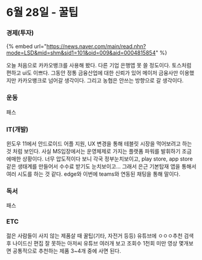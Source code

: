 # 6월 28일 - 꿀팁

### 경제\(투자\)

{% embed url="https://news.naver.com/main/read.nhn?mode=LSD&mid=shm&sid1=101&oid=009&aid=0004815854" %}

오늘 처음으로 카카오뱅크를 사용해 봤다. 다른 기업 은행앱 못 쓸 정도이다. 토스처럼 편하고 ui도 이쁘다. 그동안 정통 금융산업에 대한 신뢰가 있어 메이저 금융사만 이용했지만 카카오뱅크로 넘어갈 생각이다. 그리고 농협은 안쓰는 방향으로 갈 생각이다.

### 운동

패스    


### IT\(개발\)

윈도우 11에서 안드로이드 어플 지원, UX 변경을 통해 테블릿 시장을 먹어보려고 하는 것 처럼 보인다. 사실 MS입장에서는 운영체제로 가지는 플랫폼 파워를 발휘하기 조금 에매한 상황이다. 너무 압도적이다 보니 각국 정부눈치보이고, play store, app store 같은 생태계를 만들어서 수수료 받기도 눈치보이고... 그래서 은근 기본탑재 앱을 통해서 여러 시도를 하는 것 같다. edge와 이번에 teams와 연동된 채팅을 통해 말이다.

### 독서

패스  

### ETC

젊은 사람들이 사지 않는 제품살 때 꿀팁\(기타, 자전거 등등\) 유튜브에 ㅇㅇㅇ추천 검색후 나이드신 편집 잘 못하는 아저씨 유튜브 여러개 보고 조회수 1천회 미만 영상 몇개보면 공통적으로 추천하는 제품 3~4개 중에 사면 된다.

